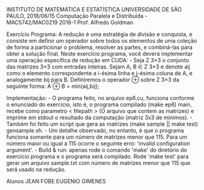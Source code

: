 INSTITUTO DE MATEMÁTICA E ESTATÍSTICA UNIVERSIDADE DE SÃO PAULO, 2018/06/15
Computação Paralela e Distribuída - MAC5742/MAC0219 2018-1 Prof. Alfredo Goldman

Exercício Programa: A redução é uma estratégia de divisão e conquista, e consiste em definir um operador sobre todos os elementos de uma coleção de forma a particionar o problema, resolver as partes, e combiná-las para obter a solução final. Neste exercício programa, você deverá implementar uma operação específica de redução em CUDA:
	- Seja Z 3×3 o conjunto das matrizes 3×3 com entradas inteiras. Sejam A, B ∈ Z 3×3 e denote aij como o elemento correspondente a i-ésima linha e j-ésima coluna de A, e analogamente bij para B. Definiremos o operador ⊕ sobre Z 3×3 da seguinte forma: A ⊕ B = min(aij,bij);

Implementação:
	- O programa feito, no arquivo ep6.cu, funciona conforme o enunciado do 
	exercício, isto é, o programa compilado (make ep6) main, recebe como 
	parametro < filepath > (O arquivo que contem as matrizes) e imprime em
	stdout o resultado da computação (matriz 3x3 de mínimos).
	- Também foi feito um script que gera as matrizes (make sample || make 
	test) gensample.sh. 
	- Um detalhe observado, no entanto, é que o programa funciona somente 
	para um número de matrizes menor que 115. Para um número maior ou
	igual a 115 ocorre o seguinte erro: 'invalid configuration argument'.
	- Build & run: apenas rode o comando 'make' do diretório do exercício 
	programa e o programa será compilado. Rode 'make test' para gerar um 
	arquivo sample.txt com número de matrizes menor que 115 que será usado 
	na redução.

Alunos 	JEAN FOBE
	EUGENIO GIMENES 
